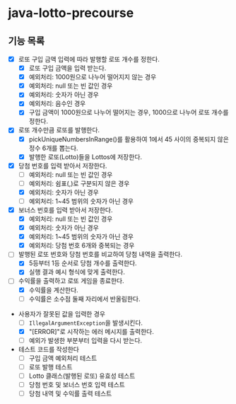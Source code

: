 # java-lotto-precourse

## 기능 목록

- [x] 로또 구입 금액 입력에 따라 발행할 로또 개수를 정한다.
  - [x] 로또 구입 금액을 입력 받는다.
  - [x] 예외처리: 1000원으로 나누어 떨어지지 않는 경우
  - [x] 예외처리: null 또는 빈 값인 경우
  - [x] 예외처리: 숫자가 아닌 경우
  - [x] 예외처리: 음수인 경우
  - [x] 구입 금액이 1000원으로 나누어 떨어지는 경우, 1000으로 나누어 로또 개수를 정한다.

- [x] 로또 개수만큼 로또를 발행한다.
  - [x] pickUniqueNumbersInRange()를 활용하여 1에서 45 사이의 중복되지 않은 정수 6개를 뽑는다.
  - [x] 발행한 로또(Lotto)들을 Lottos에 저장한다.

- [x] 당첨 번호를 입력 받아서 저장한다.
  - [ ] 예외처리: null 또는 빈 값인 경우
  - [ ] 예외처리: 쉼표(,)로 구분되지 않은 경우
  - [x] 예외처리: 숫자가 아닌 경우
  - [ ] 예외처리: 1~45 범위의 숫자가 아닌 경우

- [x] 보너스 번호를 입력 받아서 저장한다.
  - [x] 예외처리: null 또는 빈 값인 경우
  - [x] 예외처리: 숫자가 아닌 경우
  - [x] 예외처리: 1~45 범위의 숫자가 아닌 경우
  - [x] 예외처리: 당첨 번호 6개와 중복되는 경우

- [ ] 발행된 로또 번호와 당첨 번호를 비교하여 당첨 내역을 출력한다.
  - [x] 5등부터 1등 순서로 당첨 개수를 출력한다.
  - [x] 실행 결과 예시 형식에 맞게 출력한다.

- [ ] 수익률을 출력하고 로또 게임을 종료한다.
  - [x] 수익률을 계산한다.
  - [ ] 수익률은 소수점 둘째 자리에서 반올림한다.

- 사용자가 잘못된 값을 입력한 경우
  - [ ] `IllegalArgumentException`을 발생시킨다.
  - [x] "[ERROR]"로 시작하는 에러 메시지를 출력한다.
  - [ ] 예외가 발생한 부분부터 입력을 다시 받는다.

- 테스트 코드를 작성한다
  - [ ] 구입 금액 예외처리 테스트
  - [ ] 로또 발행 테스트
  - [ ] Lotto 클래스(발행된 로또) 유효성 테스트
  - [ ] 당첨 번호 및 보너스 번호 입력 테스트
  - [ ] 당첨 내역 및 수익률 출력 테스트
